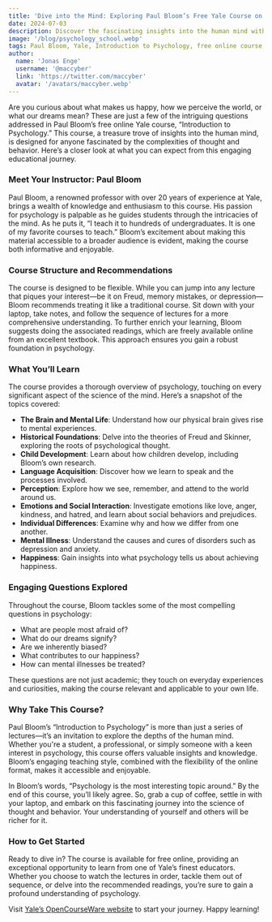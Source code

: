 ```yaml
---
title: 'Dive into the Mind: Exploring Paul Bloom’s Free Yale Course on Introduction to Psychology'
date: 2024-07-03
description: Discover the fascinating insights into the human mind with Paul Bloom's free online Yale course, "Introduction to Psychology," covering topics from mental illness to the roots of happiness.
image: '/blog/psychology_school.webp'
tags: Paul Bloom, Yale, Introduction to Psychology, free online course, psychology course, human mind, mental illness, happiness, child development, language acquisition, emotions, social behavior, perception, memory, Freud, Skinner, brain science, mental health, online education, psychology lecture, cognitive science, psychology research, free education resources, online learning.
author:
  name: 'Jonas Enge'
  username: '@maccyber'
  link: 'https://twitter.com/maccyber'
  avatar: '/avatars/maccyber.webp'
---
```


Are you curious about what makes us happy, how we perceive the world, or what our dreams mean? These are just a few of the intriguing questions addressed in Paul Bloom’s free online Yale course, “Introduction to Psychology.” This course, a treasure trove of insights into the human mind, is designed for anyone fascinated by the complexities of thought and behavior. Here’s a closer look at what you can expect from this engaging educational journey.

### Meet Your Instructor: Paul Bloom

Paul Bloom, a renowned professor with over 20 years of experience at Yale, brings a wealth of knowledge and enthusiasm to this course. His passion for psychology is palpable as he guides students through the intricacies of the mind. As he puts it, “I teach it to hundreds of undergraduates. It is one of my favorite courses to teach.” Bloom’s excitement about making this material accessible to a broader audience is evident, making the course both informative and enjoyable.

### Course Structure and Recommendations

The course is designed to be flexible. While you can jump into any lecture that piques your interest—be it on Freud, memory mistakes, or depression—Bloom recommends treating it like a traditional course. Sit down with your laptop, take notes, and follow the sequence of lectures for a more comprehensive understanding. To further enrich your learning, Bloom suggests doing the associated readings, which are freely available online from an excellent textbook. This approach ensures you gain a robust foundation in psychology.

### What You’ll Learn

The course provides a thorough overview of psychology, touching on every significant aspect of the science of the mind. Here’s a snapshot of the topics covered:

- **The Brain and Mental Life**: Understand how our physical brain gives rise to mental experiences.
- **Historical Foundations**: Delve into the theories of Freud and Skinner, exploring the roots of psychological thought.
- **Child Development**: Learn about how children develop, including Bloom’s own research.
- **Language Acquisition**: Discover how we learn to speak and the processes involved.
- **Perception**: Explore how we see, remember, and attend to the world around us.
- **Emotions and Social Interaction**: Investigate emotions like love, anger, kindness, and hatred, and learn about social behaviors and prejudices.
- **Individual Differences**: Examine why and how we differ from one another.
- **Mental Illness**: Understand the causes and cures of disorders such as depression and anxiety.
- **Happiness**: Gain insights into what psychology tells us about achieving happiness.

### Engaging Questions Explored

Throughout the course, Bloom tackles some of the most compelling questions in psychology:

- What are people most afraid of?
- What do our dreams signify?
- Are we inherently biased?
- What contributes to our happiness?
- How can mental illnesses be treated?

These questions are not just academic; they touch on everyday experiences and curiosities, making the course relevant and applicable to your own life.

### Why Take This Course?

Paul Bloom’s “Introduction to Psychology” is more than just a series of lectures—it’s an invitation to explore the depths of the human mind. Whether you're a student, a professional, or simply someone with a keen interest in psychology, this course offers valuable insights and knowledge. Bloom’s engaging teaching style, combined with the flexibility of the online format, makes it accessible and enjoyable.

In Bloom’s words, “Psychology is the most interesting topic around.” By the end of this course, you’ll likely agree. So, grab a cup of coffee, settle in with your laptop, and embark on this fascinating journey into the science of thought and behavior. Your understanding of yourself and others will be richer for it.

### How to Get Started

Ready to dive in? The course is available for free online, providing an exceptional opportunity to learn from one of Yale’s finest educators. Whether you choose to watch the lectures in order, tackle them out of sequence, or delve into the recommended readings, you’re sure to gain a profound understanding of psychology.

Visit [Yale’s OpenCourseWare website](https://t.co/pWB3ZxNfin) to start your journey. Happy learning!

